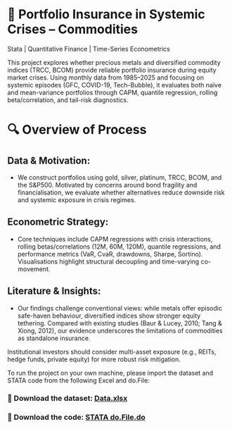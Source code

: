 # 📁 **Portfolio Insurance in Systemic Crises – Commodities**
Stata | Quantitative Finance | Time-Series Econometrics

This project explores whether precious metals and diversified commodity indices (TRCC, BCOM) provide reliable portfolio insurance during equity market crises. Using monthly data from 1985–2025 and focusing on systemic episodes (GFC, COVID-19, Tech-Bubble), it evaluates both naïve and mean-variance portfolios through CAPM, quantile regression, rolling beta/correlation, and tail-risk diagnostics.

# 🔍 Overview of Process
## Data & Motivation:
- We construct portfolios using gold, silver, platinum, TRCC, BCOM, and the S&P500. Motivated by concerns around bond fragility and financialisation, we evaluate whether alternatives reduce downside risk and systemic exposure in crisis regimes.

## Econometric Strategy:
- Core techniques include CAPM regressions with crisis interactions, rolling betas/correlations (12M, 60M, 120M), quantile regressions, and performance metrics (VaR, CvaR, drawdowns, Sharpe, Sortino). Visualisations highlight structural decoupling and time-varying co-movement.

## Literature & Insights:
- Our findings challenge conventional views: while metals offer episodic safe-haven behaviour, diversified indices show stronger equity tethering. Compared with existing studies (Baur & Lucey, 2010; Tang & Xiong, 2012), our evidence underscores the limitations of commodities as standalone insurance.

Institutional investors should consider multi-asset exposure (e.g., REITs, hedge funds, private equity) for more robust risk mitigation.

To run the project on your own machine, please import the dataset and STATA code from the following Excel and do.File: 
### 📂 Download the dataset: [Data.xlsx](./Data.xlsx)

### 📂 Download the code: [STATA do.File.do](./STATA%20do.File.do)




